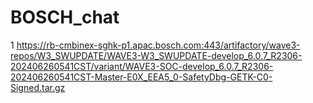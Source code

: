 # BOSCH_chat
1
https://rb-cmbinex-sghk-p1.apac.bosch.com:443/artifactory/wave3-repos/W3_SWUPDATE/WAVE3-W3_SWUPDATE-develop_6.0.7_R2306-202406260541CST/variant/WAVE3-SOC-develop_6.0.7_R2306-202406260541CST-Master-E0X_EEA5_0-SafetyDbg-GETK-C0-Signed.tar.gz
